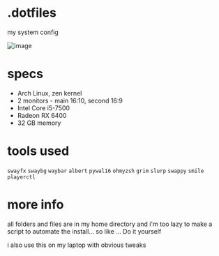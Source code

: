 # .dotfiles
my system config

![image](https://github.com/user-attachments/assets/39c238fb-e638-4eb3-a31d-235c41c111a6)

# specs
- Arch Linux, zen kernel
- 2 monitors - main 16:10, second 16:9
- Intel Core i5-7500
- Radeon RX 6400
- 32 GB memory

# tools used
`swayfx`
`swaybg`
`waybar`
`albert`
`pywal16`
`ohmyzsh`
`grim`
`slurp`
`swappy`
`smile`
`playerctl`

# more info
all folders and files are in my home directory and i'm too lazy to make a script to automate the install... so like ... Do it yourself

i also use this on my laptop with obvious tweaks
